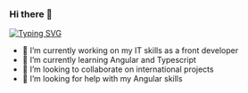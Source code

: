 ### Hi there 👋

[![Typing SVG](https://readme-typing-svg.demolab.com/?lines=First+line+of+text;Second+line+of+text)](https://git.io/typing-svg)

- 🔭 I’m currently working on my IT skills as a front developer
- 🌱 I’m currently learning Angular and Typescript
- 👯 I’m looking to collaborate on international projects
- 🤔 I’m looking for help with my Angular skills

